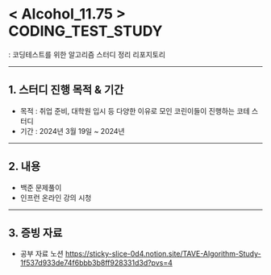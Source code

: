 # < Alcohol_11.75 > CODING_TEST_STUDY
: 코딩테스트를 위한 알고리즘 스터디 정리 리포지토리

---

## 1. 스터디 진행 목적 & 기간

- 목적 : 취업 준비, 대학원 입시 등 다양한 이유로 모인 코린이들이 진행하는 코테 스터디
- 기간 : 2024년 3월 19일 ~ 2024년

--- 

## 2. 내용

- 백준 문제풀이
- 인프런 온라인 강의 시청

---

## 3. 증빙 자료

- 공부 자료 노션
https://sticky-slice-0d4.notion.site/TAVE-Algorithm-Study-1f537d933de74f6bbb3b8ff928331d3d?pvs=4
